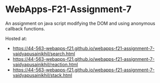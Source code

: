 # WebApps-F21-Assignment-7
An assignment on java script modifying the DOM and using anonymous callback functions.

Hosted at: 
* <https://44-563-webapps-f21.github.io/webapps-f21-assignment-7-vaidyapusainikhil/search.html>
* <https://44-563-webapps-f21.github.io/webapps-f21-assignment-7-vaidyapusainikhil/reaction.html>
* <https://44-563-webapps-f21.github.io/webapps-f21-assignment-7-vaidyapusainikhil/stack.html>


